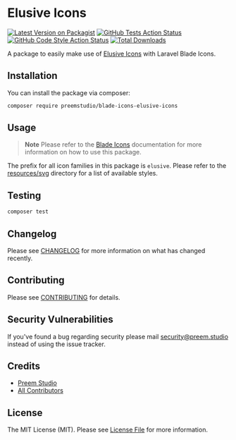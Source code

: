 # Elusive Icons

[![Latest Version on Packagist](https://img.shields.io/packagist/v/preemstudio/blade-icons-elusive-icons.svg?style=flat-square)](https://packagist.org/packages/preemstudio/blade-icons-elusive-icons)
[![GitHub Tests Action Status](https://img.shields.io/github/actions/workflow/status/preemstudio/blade-icons-elusive-icons/run-tests.yml?branch=main&label=tests&style=flat-square)](https://github.com/PreemStudio/blade-icons-elusive-icons/actions?query=workflow%3Arun-tests+branch%3Amain)
[![GitHub Code Style Action Status](https://img.shields.io/github/actions/workflow/status/preemstudio/blade-icons-elusive-icons/fix-php-code-style-issues.yml?branch=main&label=code%20style&style=flat-square)](https://github.com/PreemStudio/blade-icons-elusive-icons/actions?query=workflow%3A"Fix+PHP+code+style+issues"+branch%3Amain)
[![Total Downloads](https://img.shields.io/packagist/dt/preemstudio/blade-icons-elusive-icons.svg?style=flat-square)](https://packagist.org/packages/preemstudio/blade-icons-elusive-icons)

A package to easily make use of [Elusive Icons](https://github.com/dovy/elusive-icons) with Laravel Blade Icons.

## Installation

You can install the package via composer:

```bash
composer require preemstudio/blade-icons-elusive-icons
```

## Usage

> **Note**
> Please refer to the [Blade Icons](https://github.com/PreemStudio/blade-icons) documentation for more information on how to use this package.

The prefix for all icon families in this package is `elusive`. Please refer to the [resources/svg](/resources/svg) directory for a list of available styles.

## Testing

```bash
composer test
```

## Changelog

Please see [CHANGELOG](CHANGELOG.md) for more information on what has changed recently.

## Contributing

Please see [CONTRIBUTING](CONTRIBUTING.md) for details.

## Security Vulnerabilities

If you've found a bug regarding security please mail [security@preem.studio](mailto:security@preem.studio) instead of using the issue tracker.

## Credits

- [Preem Studio](https://github.com/PreemStudio)
- [All Contributors](../../contributors)

## License

The MIT License (MIT). Please see [License File](LICENSE.md) for more information.
